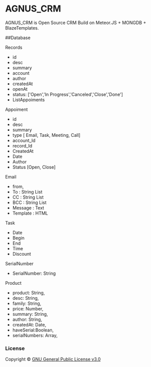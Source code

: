 # AGNUS_CRM

AGNUS_CRM is Open Source CRM Build on Meteor.JS + MONGDB + BlazeTemplates.

##Database

Records
- id
- desc
- summary
- account 
- author
- createdAt
- openAt	
- status:  ['Open','In Progress','Canceled','Close','Done']
- ListAppoiments       
    

Appoiment
- id
- desc
- summary
- type [ Email, Task, Meeting, Call] 
- account_Id
- record_Id
- CreatedAt
- Date
- Author
- Status [Open, Close]

Email 
- from,
- To : String List
- CC : String List
- BCC : String List
- Message : Text
- Template :  HTML
	
	
Task
- Date
- Begin
- End
- Time
- Discount

SerialNumber
- SerialNumber: String

Product 
- product: String,
- desc: String,
- family: String,
- price: Number,
- summary: String,
- author:  String,
- createdAt:  Date,
- haveSerial:Boolean,
- serialNumbers: Array,
        

### License

Copyright © [GNU General Public License v3.0](./LICENSE.md)
